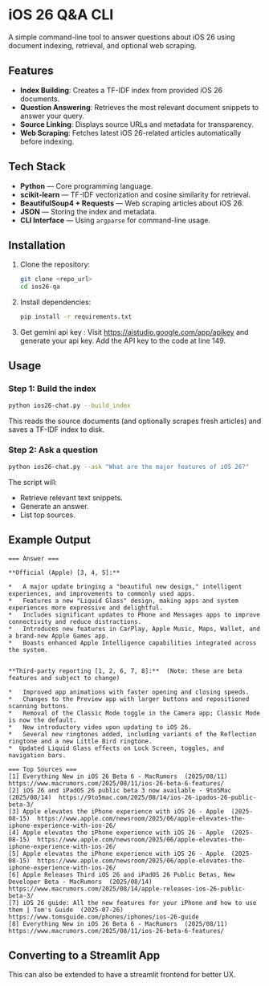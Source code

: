 

# iOS 26 Q&A CLI

A simple command-line tool to answer questions about iOS 26 using document indexing, retrieval, and optional web scraping.

## Features
- **Index Building**: Creates a TF-IDF index from provided iOS 26 documents.
- **Question Answering**: Retrieves the most relevant document snippets to answer your query.
- **Source Linking**: Displays source URLs and metadata for transparency.
- **Web Scraping**: Fetches latest iOS 26-related articles automatically before indexing.

## Tech Stack
- **Python** — Core programming language.
- **scikit-learn** — TF-IDF vectorization and cosine similarity for retrieval.
- **BeautifulSoup4 + Requests** — Web scraping articles about iOS 26.
- **JSON** — Storing the index and metadata.
- **CLI Interface** — Using `argparse` for command-line usage.

## Installation
1. Clone the repository:
   ```bash
   git clone <repo_url>
   cd ios26-qa
   ```
2. Install dependencies:
   ```bash
   pip install -r requirements.txt
   ```
3. Get gemini api key :
   Visit https://aistudio.google.com/app/apikey and generate your api key.
   Add the API key to the code at line 149.
## Usage

### Step 1: Build the index
```bash
python ios26-chat.py --build_index
```
This reads the source documents (and optionally scrapes fresh articles) and saves a TF-IDF index to disk.

### Step 2: Ask a question
```bash
python ios26-chat.py --ask "What are the major features of iOS 26?"
```
The script will:
- Retrieve relevant text snippets.
- Generate an answer.
- List top sources.

## Example Output
```
=== Answer ===

**Official (Apple) [3, 4, 5]:**

*   A major update bringing a "beautiful new design," intelligent experiences, and improvements to commonly used apps.
*   Features a new "Liquid Glass" design, making apps and system experiences more expressive and delightful.
*   Includes significant updates to Phone and Messages apps to improve connectivity and reduce distractions.
*   Introduces new features in CarPlay, Apple Music, Maps, Wallet, and a brand-new Apple Games app.
*   Boasts enhanced Apple Intelligence capabilities integrated across the system.


**Third-party reporting [1, 2, 6, 7, 8]:**  (Note: these are beta features and subject to change)

*   Improved app animations with faster opening and closing speeds.
*   Changes to the Preview app with larger buttons and repositioned scanning buttons.
*   Removal of the Classic Mode toggle in the Camera app; Classic Mode is now the default.
*   New introductory video upon updating to iOS 26.
*   Several new ringtones added, including variants of the Reflection ringtone and a new Little Bird ringtone.
*  Updated Liquid Glass effects on Lock Screen, toggles, and navigation bars.

=== Top Sources ===
[1] Everything New in iOS 26 Beta 6 - MacRumors  (2025/08/11)  https://www.macrumors.com/2025/08/11/ios-26-beta-6-features/
[2] iOS 26 and iPadOS 26 public beta 3 now available - 9to5Mac  (2025/08/14)  https://9to5mac.com/2025/08/14/ios-26-ipados-26-public-beta-3/
[3] Apple elevates the iPhone experience with iOS 26 - Apple  (2025-08-15)  https://www.apple.com/newsroom/2025/06/apple-elevates-the-iphone-experience-with-ios-26/
[4] Apple elevates the iPhone experience with iOS 26 - Apple  (2025-08-15)  https://www.apple.com/newsroom/2025/06/apple-elevates-the-iphone-experience-with-ios-26/
[5] Apple elevates the iPhone experience with iOS 26 - Apple  (2025-08-15)  https://www.apple.com/newsroom/2025/06/apple-elevates-the-iphone-experience-with-ios-26/
[6] Apple Releases Third iOS 26 and iPadOS 26 Public Betas, New Developer Beta - MacRumors  (2025/08/14)  https://www.macrumors.com/2025/08/14/apple-releases-ios-26-public-beta-3/
[7] iOS 26 guide: All the new features for your iPhone and how to use them | Tom's Guide  (2025-07-26)  https://www.tomsguide.com/phones/iphones/ios-26-guide
[8] Everything New in iOS 26 Beta 6 - MacRumors  (2025/08/11)  https://www.macrumors.com/2025/08/11/ios-26-beta-6-features/

```

## Converting to a Streamlit App
This can also be extended to have a streamlit frontend for better UX.


